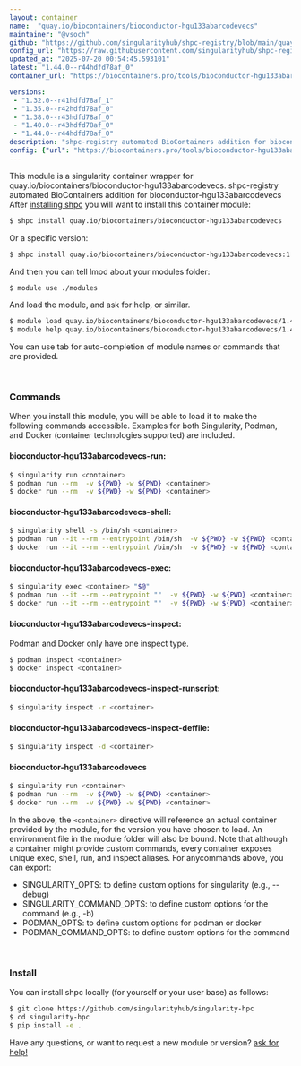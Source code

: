 ```yaml
---
layout: container
name:  "quay.io/biocontainers/bioconductor-hgu133abarcodevecs"
maintainer: "@vsoch"
github: "https://github.com/singularityhub/shpc-registry/blob/main/quay.io/biocontainers/bioconductor-hgu133abarcodevecs/container.yaml"
config_url: "https://raw.githubusercontent.com/singularityhub/shpc-registry/main/quay.io/biocontainers/bioconductor-hgu133abarcodevecs/container.yaml"
updated_at: "2025-07-20 00:54:45.593101"
latest: "1.44.0--r44hdfd78af_0"
container_url: "https://biocontainers.pro/tools/bioconductor-hgu133abarcodevecs"

versions:
 - "1.32.0--r41hdfd78af_1"
 - "1.35.0--r42hdfd78af_0"
 - "1.38.0--r43hdfd78af_0"
 - "1.40.0--r43hdfd78af_0"
 - "1.44.0--r44hdfd78af_0"
description: "shpc-registry automated BioContainers addition for bioconductor-hgu133abarcodevecs"
config: {"url": "https://biocontainers.pro/tools/bioconductor-hgu133abarcodevecs", "maintainer": "@vsoch", "description": "shpc-registry automated BioContainers addition for bioconductor-hgu133abarcodevecs", "latest": {"1.44.0--r44hdfd78af_0": "sha256:ec099db02c5c0b3600c559fcc5f8752de2634645058e87956a41cdecceb35c90"}, "tags": {"1.32.0--r41hdfd78af_1": "sha256:14fb5299d23a9925615a261df342468fe24fe6e7f855d8b4a98d66f9a1ac873a", "1.35.0--r42hdfd78af_0": "sha256:bd360ffb2d89c43f0fe82047b4a4c10d6ad7ba1df9edac8e7dd4391dccff5c02", "1.38.0--r43hdfd78af_0": "sha256:244b55ea32c60e30c2295d12361f8f25c50d2a7c70375e066d2e6bab73c58046", "1.40.0--r43hdfd78af_0": "sha256:22278fa350d417307af7f14da4967973014d7ced8d048121e6157854c8488597", "1.44.0--r44hdfd78af_0": "sha256:ec099db02c5c0b3600c559fcc5f8752de2634645058e87956a41cdecceb35c90"}, "docker": "quay.io/biocontainers/bioconductor-hgu133abarcodevecs"}
---
```


This module is a singularity container wrapper for quay.io/biocontainers/bioconductor-hgu133abarcodevecs.
shpc-registry automated BioContainers addition for bioconductor-hgu133abarcodevecs
After [installing shpc](#install) you will want to install this container module:


```bash
$ shpc install quay.io/biocontainers/bioconductor-hgu133abarcodevecs
```

Or a specific version:

```bash
$ shpc install quay.io/biocontainers/bioconductor-hgu133abarcodevecs:1.44.0--r44hdfd78af_0
```

And then you can tell lmod about your modules folder:

```bash
$ module use ./modules
```

And load the module, and ask for help, or similar.

```bash
$ module load quay.io/biocontainers/bioconductor-hgu133abarcodevecs/1.44.0--r44hdfd78af_0
$ module help quay.io/biocontainers/bioconductor-hgu133abarcodevecs/1.44.0--r44hdfd78af_0
```

You can use tab for auto-completion of module names or commands that are provided.

<br>

### Commands

When you install this module, you will be able to load it to make the following commands accessible.
Examples for both Singularity, Podman, and Docker (container technologies supported) are included.

#### bioconductor-hgu133abarcodevecs-run:

```bash
$ singularity run <container>
$ podman run --rm  -v ${PWD} -w ${PWD} <container>
$ docker run --rm  -v ${PWD} -w ${PWD} <container>
```

#### bioconductor-hgu133abarcodevecs-shell:

```bash
$ singularity shell -s /bin/sh <container>
$ podman run --it --rm --entrypoint /bin/sh  -v ${PWD} -w ${PWD} <container>
$ docker run --it --rm --entrypoint /bin/sh  -v ${PWD} -w ${PWD} <container>
```

#### bioconductor-hgu133abarcodevecs-exec:

```bash
$ singularity exec <container> "$@"
$ podman run --it --rm --entrypoint ""  -v ${PWD} -w ${PWD} <container> "$@"
$ docker run --it --rm --entrypoint ""  -v ${PWD} -w ${PWD} <container> "$@"
```

#### bioconductor-hgu133abarcodevecs-inspect:

Podman and Docker only have one inspect type.

```bash
$ podman inspect <container>
$ docker inspect <container>
```

#### bioconductor-hgu133abarcodevecs-inspect-runscript:

```bash
$ singularity inspect -r <container>
```

#### bioconductor-hgu133abarcodevecs-inspect-deffile:

```bash
$ singularity inspect -d <container>
```



#### bioconductor-hgu133abarcodevecs

```bash
$ singularity run <container>
$ podman run --rm  -v ${PWD} -w ${PWD} <container>
$ docker run --rm  -v ${PWD} -w ${PWD} <container>
```


In the above, the `<container>` directive will reference an actual container provided
by the module, for the version you have chosen to load. An environment file in the
module folder will also be bound. Note that although a container
might provide custom commands, every container exposes unique exec, shell, run, and
inspect aliases. For anycommands above, you can export:

 - SINGULARITY_OPTS: to define custom options for singularity (e.g., --debug)
 - SINGULARITY_COMMAND_OPTS: to define custom options for the command (e.g., -b)
 - PODMAN_OPTS: to define custom options for podman or docker
 - PODMAN_COMMAND_OPTS: to define custom options for the command

<br>

### Install

You can install shpc locally (for yourself or your user base) as follows:

```bash
$ git clone https://github.com/singularityhub/singularity-hpc
$ cd singularity-hpc
$ pip install -e .
```

Have any questions, or want to request a new module or version? [ask for help!](https://github.com/singularityhub/singularity-hpc/issues)